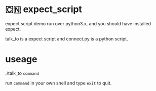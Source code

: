 # :cn: expect_script
expect script demo run over python3.x, and you should have installed expect.

talk_to is a expect script and connect.py is a python script.
# useage
./talk_to `command`

run `command` in your own shell and type `exit` to quit.
